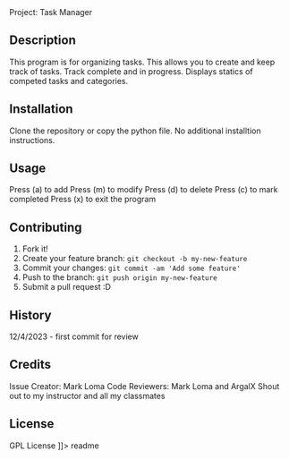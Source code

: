 <snippet>
  <content><![CDATA[

## Project: Task Manager

## Description
This program is for organizing tasks. This allows you to create and keep track of tasks. Track complete and in progress. Displays statics of competed tasks and categories. 

## Installation
Clone the repository or copy the python file. No additional installtion instructions. 


## Usage
Press (a) to add
Press (m) to modify
Press (d) to delete
Press (c) to mark completed 
Press (x) to exit the program



## Contributing
1. Fork it!
2. Create your feature branch: `git checkout -b my-new-feature`
3. Commit your changes: `git commit -am 'Add some feature'`
4. Push to the branch: `git push origin my-new-feature`
5. Submit a pull request :D

## History
12/4/2023 - first commit for review

## Credits

Issue Creator: Mark Loma
Code Reviewers: Mark Loma and ArgalX
Shout out to my instructor and all my classmates

## License
GPL License
]]></content>
  <tabTrigger>readme</tabTrigger>
</snippet>